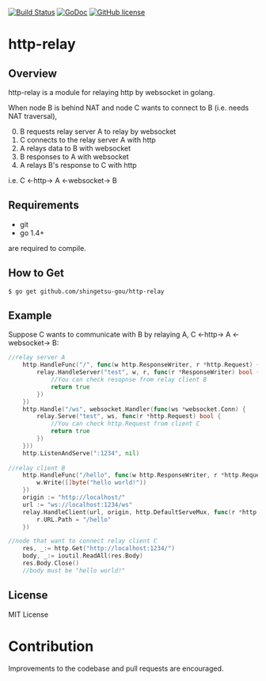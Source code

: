 [![Build Status](https://travis-ci.org/shingetsu-gou/http-relay.svg?branch=master)](https://travis-ci.org/shingetsu-gou/http-relay)
[![GoDoc](https://godoc.org/github.com/shingetsu-gou/http-relay?status.svg)](https://godoc.org/github.com/shingetsu-gou/http-relay)
[![GitHub license](https://img.shields.io/badge/license-MIT-blue.svg)](https://raw.githubusercontent.com/shingetsu-gou/http-relay/master/LICENSE)


# http-relay 

## Overview

http-relay is a module for relaying http by websocket in golang.

When node B is behind NAT and node C wants to connect to B (i.e. needs NAT traversal),

0. B requests relay server A to relay by websocket
1. C connects to the relay server A with http
2. A relays data to B with websocket
3. B responses to A with websocket
4. A relays B's response to C with http 

i.e. C  <-http->  A  <-websocket->  B

## Requirements

* git
* go 1.4+

are required to compile.

## How to Get

    $ go get github.com/shingetsu-gou/http-relay

## Example

Suppose C wants to communicate with B by relaying A, 
C  <-http->  A  <-websocket->  B:

```go
//relay server A
	http.HandleFunc("/", func(w http.ResponseWriter, r *http.Request) {
		relay.HandleServer("test", w, r, func(r *ResponseWriter) bool {
			//You can check resopnse from relay client B
			return true
		})
	})
	http.Handle("/ws", websocket.Handler(func(ws *websocket.Conn) {
		relay.Serve("test", ws, func(r *http.Request) bool {
			//You can check http.Request from client C	
			return true
		})
	}))
	http.ListenAndServe(":1234", nil)
	
//relay client B
	http.HandleFunc("/hello", func(w http.ResponseWriter, r *http.Request) {
		w.Write([]byte("hello world!"))
	})
	origin := "http://localhost/"
	url := "ws://localhost:1234/ws"
	relay.HandleClient(url, origin, http.DefaultServeMux, func(r *http.Request) {
		r.URL.Path = "/hello"
	})

//node that want to connect relay client C
	res, _:= http.Get("http://localhost:1234/")
	body, _:= ioutil.ReadAll(res.Body)
    res.Body.Close()
	//body must be "hello world!"

```

## License

MIT License

# Contribution

Improvements to the codebase and pull requests are encouraged.
